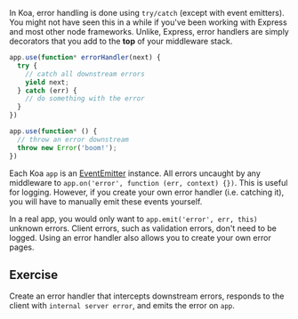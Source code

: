 
In Koa, error handling is done using `try/catch` (except with event emitters).
You might not have seen this in a while if you've been working with
Express and most other node frameworks.
Unlike, Express, error handlers are simply decorators that you add to the __top__ of your middleware stack.

```js
app.use(function* errorHandler(next) {
  try {
    // catch all downstream errors
    yield next;
  } catch (err) {
    // do something with the error
  }
})

app.use(function* () {
  // throw an error downstream
  throw new Error('boom!');
})
```

Each Koa `app` is an [EventEmitter](http://nodejs.org/api/events.html#events_class_events_eventemitter) instance.
All errors uncaught by any middleware to `app.on('error', function (err, context) {})`.
This is useful for logging.
However, if you create your own error handler (i.e. catching it),
you will have to manually emit these events yourself.

In a real app, you would only want to `app.emit('error', err, this)`
unknown errors. Client errors, such as validation errors,
don't need to be logged.
Using an error handler also allows you to create your own error pages.

## Exercise

Create an error handler that intercepts downstream errors,
responds to the client with `internal server error`,
and emits the error on `app`.
